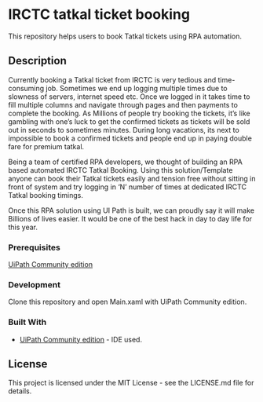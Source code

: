 # IRCTC tatkal ticket booking
This repository helps users to book Tatkal tickets using RPA automation.



## Description
Currently booking a Tatkal ticket from IRCTC is very tedious and time-consuming job. 
Sometimes we end up logging multiple times due to slowness of servers, internet speed etc. 
Once we logged in it takes time to fill multiple columns and navigate through pages and then payments to complete the booking. 
As Millions of people try booking the tickets, it’s like gambling with one’s luck to get the confirmed tickets as tickets will be sold out in seconds to sometimes minutes. 
During long vacations, its next to impossible to book a confirmed tickets and people end up in paying double fare for premium tatkal.

Being a team of certified RPA developers, we thought of building an RPA based automated IRCTC Tatkal Booking. Using this solution/Template anyone can book their Tatkal tickets easily and tension free without sitting in front of system and try logging in ‘N’ number of times at dedicated IRCTC Tatkal booking timings.

Once this RPA solution using UI Path is built, we can proudly say it will make Billions of lives easier. It would be one of the best hack in day to day life for this year.

### Prerequisites
[UiPath Community edition](https://www.uipath.com/developers/community-edition-download) 
### Development 
Clone this repository and open Main.xaml with UiPath Community edition.

### Built With
* [UiPath Community edition](https://www.uipath.com/developers/community-edition-download) - IDE used.





## License

This project is licensed under the MIT License - see the LICENSE.md file for details.

